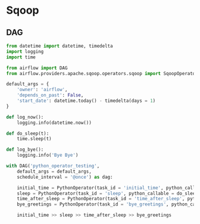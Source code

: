 # Sqoop

<!--
https://github.com/apache/airflow/blob/master/airflow/contrib/operators/sqoop_operator.py
https://airflow.apache.org/docs/apache-airflow-providers-apache-sqoop/1.0.1/_api/airflow/providers/apache/sqoop/operators/sqoop/index.html
https://github.com/rauldatascience/apache-sqoop-dag-cluster/blob/b8886ce3ce037dd8c4809d7e3768d7dcf034ed02/sqoop-incremental-import.py
https://github.com/lgov/airflow/blob/45f0331476ef1e3f2def55206b59dfb341393ebf/tests/providers/apache/sqoop/operators/test_sqoop.py

https://github.com/apache/airflow/blob/master/airflow/providers/apache/sqoop/operators/sqoop.py

https://www.youtube.com/watch?v=IFnT68LgTcs
-->

## DAG

```py
from datetime import datetime, timedelta
import logging
import time

from airflow import DAG
from airflow.providers.apache.sqoop.operators.sqoop import SqoopOperator

default_args = {
    'owner': 'airflow',
    'depends_on_past': False,
    'start_date': datetime.today() - timedelta(days = 1)
}

def log_now():
    logging.info(datetime.now())

def do_sleep(t):
    time.sleep(t)

def log_bye():
    logging.info('Bye Bye')

with DAG('python_operator_testing',
    default_args = default_args,
    schedule_interval = '@once') as dag:

    initial_time = PythonOperator(task_id = 'initial_time', python_callable = log_now)
    sleep = PythonOperator(task_id = 'sleep', python_callable = do_sleep, op_kwargs = {'t': 2})
    time_after_sleep = PythonOperator(task_id = 'time_after_sleep', python_callable = log_now)
    bye_greetings = PythonOperator(task_id = 'bye_greetings', python_callable = log_bye)

    initial_time >> sleep >> time_after_sleep >> bye_greetings

```
